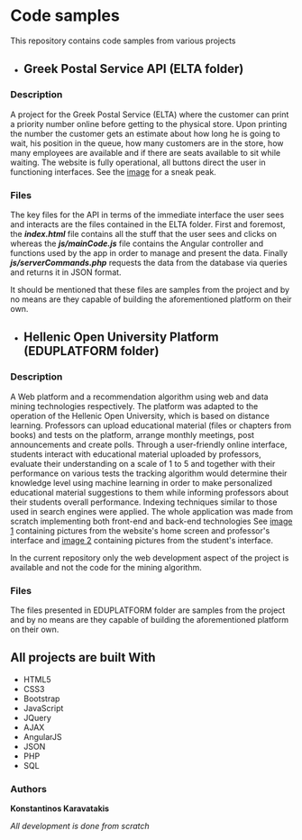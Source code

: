 # Code samples

This repository contains code samples from various projects

* ## Greek Postal Service API (ELTA folder)

### Description

A project for the Greek Postal Service (ELTA) where the customer can print a priority number online before getting to the physical store. 
Upon printing the number the customer gets an estimate about how long he is going to wait, his position in the queue, 
how many customers are in the store, how many employees are available and if there are seats available to sit while waiting. 
The website is fully operational, all buttons direct the user in functioning interfaces. See the [image](https://raw.githubusercontent.com/Kostas93MJT/Code-Samples/master/ELTA/Demonstration.jpg?token=ANAPPWEC545VUTNSTEZHAOC5RNM6A) for a sneak peak.

### Files

The key files for the API in terms of the immediate interface the user sees and interacts are the files contained in the ELTA folder.
First and foremost, the ***index.html*** file contains all the stuff that the user sees and clicks on whereas the ***js/mainCode.js*** file contains the Angular controller and functions used by the app in order to manage and present the data. Finally ***js/serverCommands.php*** requests the data from the database via queries and returns it in JSON format.

It should be mentioned that these files are samples from the project and by no means are they capable of building the aforementioned platform on their own.


* ## Hellenic Open University Platform (EDUPLATFORM folder)

### Description

A Web platform and a recommendation algorithm using web and data mining technologies respectively. 
The platform was adapted to the operation of the Hellenic Open University, which is based on distance learning. 
Professors can upload educational material (files or chapters from books) and tests on the platform, arrange monthly meetings, post announcements and create polls. 
Through a user-friendly online interface, students interact with educational material uploaded by professors, evaluate their
understanding on a scale of 1 to 5 and together with their performance on various tests the tracking algorithm would determine 
their knowledge level using machine learning in order to make personalized educational material suggestions to them while informing 
professors about their students overall performance. Indexing techniques similar to those used in search engines were applied. 
The whole application was made from scratch implementing both front-end and back-end technologies 
See [image 1](https://raw.githubusercontent.com/Kostas93MJT/Code-Samples/master/EDUPLATFORM/eduplatform_PRO.jpg?token=ANAPPWFLJRWLIOY4R7OZ76K5ROY2S) containing pictures from the website's home screen and professor's interface and [image 2](https://raw.githubusercontent.com/Kostas93MJT/Code-Samples/master/EDUPLATFORM/eduplatform_STU.jpg?token=ANAPPWD2MB5CRC47SCEI7S25ROY2I) containing pictures from the student's interface.

In the current repository only the web development aspect of the project is available and not the code for the mining algorithm.

### Files

The files presented in EDUPLATFORM folder are samples from the project and by no means are they capable of building the aforementioned platform on their own.

## All projects are built With

* HTML5
* CSS3
* Bootstrap
* JavaScript
* JQuery
* AJAX
* AngularJS
* JSON
* PHP
* SQL

### Authors

**Konstantinos Karavatakis** 

*All development is done from scratch*

